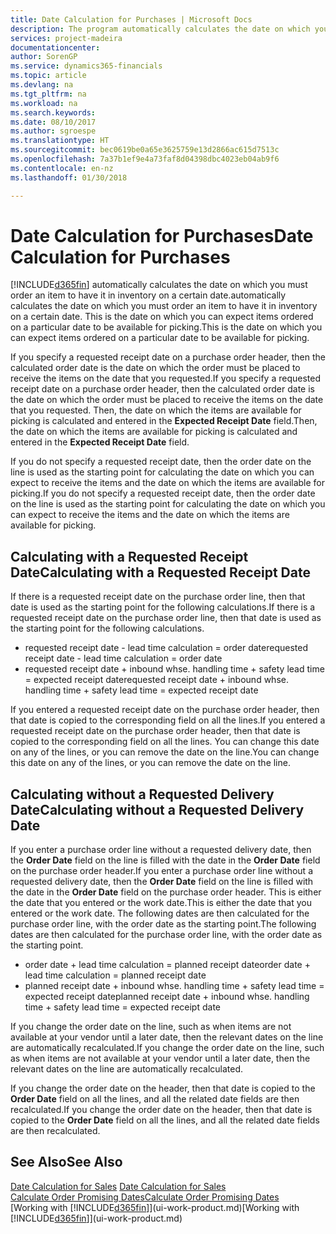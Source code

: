 ```yaml
---
title: Date Calculation for Purchases | Microsoft Docs
description: The program automatically calculates the date on which you must order an item to have it in inventory on a certain date. This is the date on which you can expect items ordered on a particular date to be available for picking.
services: project-madeira
documentationcenter: 
author: SorenGP
ms.service: dynamics365-financials
ms.topic: article
ms.devlang: na
ms.tgt_pltfrm: na
ms.workload: na
ms.search.keywords: 
ms.date: 08/10/2017
ms.author: sgroespe
ms.translationtype: HT
ms.sourcegitcommit: bec0619be0a65e3625759e13d2866ac615d7513c
ms.openlocfilehash: 7a37b1ef9e4a73faf8d04398dbc4023eb04ab9f6
ms.contentlocale: en-nz
ms.lasthandoff: 01/30/2018

---
```

# <a name="date-calculation-for-purchases"></a><span data-ttu-id="3ab69-104">Date Calculation for Purchases</span><span class="sxs-lookup"><span data-stu-id="3ab69-104">Date Calculation for Purchases</span></span>
[!INCLUDE[d365fin](includes/d365fin_md.md)] <span data-ttu-id="3ab69-105"> automatically calculates the date on which you must order an item to have it in inventory on a certain date.</span><span class="sxs-lookup"><span data-stu-id="3ab69-105">automatically calculates the date on which you must order an item to have it in inventory on a certain date.</span></span> <span data-ttu-id="3ab69-106">This is the date on which you can expect items ordered on a particular date to be available for picking.</span><span class="sxs-lookup"><span data-stu-id="3ab69-106">This is the date on which you can expect items ordered on a particular date to be available for picking.</span></span>  

<span data-ttu-id="3ab69-107">If you specify a requested receipt date on a purchase order header, then the calculated order date is the date on which the order must be placed to receive the items on the date that you requested.</span><span class="sxs-lookup"><span data-stu-id="3ab69-107">If you specify a requested receipt date on a purchase order header, then the calculated order date is the date on which the order must be placed to receive the items on the date that you requested.</span></span> <span data-ttu-id="3ab69-108">Then, the date on which the items are available for picking is calculated and entered in the **Expected Receipt Date** field.</span><span class="sxs-lookup"><span data-stu-id="3ab69-108">Then, the date on which the items are available for picking is calculated and entered in the **Expected Receipt Date** field.</span></span>  

<span data-ttu-id="3ab69-109">If you do not specify a requested receipt date, then the order date on the line is used as the starting point for calculating the date on which you can expect to receive the items and the date on which the items are available for picking.</span><span class="sxs-lookup"><span data-stu-id="3ab69-109">If you do not specify a requested receipt date, then the order date on the line is used as the starting point for calculating the date on which you can expect to receive the items and the date on which the items are available for picking.</span></span>  

## <a name="calculating-with-a-requested-receipt-date"></a><span data-ttu-id="3ab69-110">Calculating with a Requested Receipt Date</span><span class="sxs-lookup"><span data-stu-id="3ab69-110">Calculating with a Requested Receipt Date</span></span>  
<span data-ttu-id="3ab69-111">If there is a requested receipt date on the purchase order line, then that date is used as the starting point for the following calculations.</span><span class="sxs-lookup"><span data-stu-id="3ab69-111">If there is a requested receipt date on the purchase order line, then that date is used as the starting point for the following calculations.</span></span>  

- <span data-ttu-id="3ab69-112">requested receipt date - lead time calculation = order date</span><span class="sxs-lookup"><span data-stu-id="3ab69-112">requested receipt date - lead time calculation = order date</span></span>  
- <span data-ttu-id="3ab69-113">requested receipt date + inbound whse. handling time + safety lead time = expected receipt date</span><span class="sxs-lookup"><span data-stu-id="3ab69-113">requested receipt date + inbound whse. handling time + safety lead time = expected receipt date</span></span>  

<span data-ttu-id="3ab69-114">If you entered a requested receipt date on the purchase order header, then that date is copied to the corresponding field on all the lines.</span><span class="sxs-lookup"><span data-stu-id="3ab69-114">If you entered a requested receipt date on the purchase order header, then that date is copied to the corresponding field on all the lines.</span></span> <span data-ttu-id="3ab69-115">You can change this date on any of the lines, or you can remove the date on the line.</span><span class="sxs-lookup"><span data-stu-id="3ab69-115">You can change this date on any of the lines, or you can remove the date on the line.</span></span>  

## <a name="calculating-without-a-requested-delivery-date"></a><span data-ttu-id="3ab69-116">Calculating without a Requested Delivery Date</span><span class="sxs-lookup"><span data-stu-id="3ab69-116">Calculating without a Requested Delivery Date</span></span>  
<span data-ttu-id="3ab69-117">If you enter a purchase order line without a requested delivery date, then the **Order Date** field on the line is filled with the date in the **Order Date** field on the purchase order header.</span><span class="sxs-lookup"><span data-stu-id="3ab69-117">If you enter a purchase order line without a requested delivery date, then the **Order Date** field on the line is filled with the date in the **Order Date** field on the purchase order header.</span></span> <span data-ttu-id="3ab69-118">This is either the date that you entered or the work date.</span><span class="sxs-lookup"><span data-stu-id="3ab69-118">This is either the date that you entered or the work date.</span></span> <span data-ttu-id="3ab69-119">The following dates are then calculated for the purchase order line, with the order date as the starting point.</span><span class="sxs-lookup"><span data-stu-id="3ab69-119">The following dates are then calculated for the purchase order line, with the order date as the starting point.</span></span>  

- <span data-ttu-id="3ab69-120">order date + lead time calculation = planned receipt date</span><span class="sxs-lookup"><span data-stu-id="3ab69-120">order date + lead time calculation = planned receipt date</span></span>  
- <span data-ttu-id="3ab69-121">planned receipt date + inbound whse. handling time + safety lead time = expected receipt date</span><span class="sxs-lookup"><span data-stu-id="3ab69-121">planned receipt date + inbound whse. handling time + safety lead time = expected receipt date</span></span>  

<span data-ttu-id="3ab69-122">If you change the order date on the line, such as when items are not available at your vendor until a later date, then the relevant dates on the line are automatically recalculated.</span><span class="sxs-lookup"><span data-stu-id="3ab69-122">If you change the order date on the line, such as when items are not available at your vendor until a later date, then the relevant dates on the line are automatically recalculated.</span></span>  

<span data-ttu-id="3ab69-123">If you change the order date on the header, then that date is copied to the **Order Date** field on all the lines, and all the related date fields are then recalculated.</span><span class="sxs-lookup"><span data-stu-id="3ab69-123">If you change the order date on the header, then that date is copied to the **Order Date** field on all the lines, and all the related date fields are then recalculated.</span></span>  

## <a name="see-also"></a><span data-ttu-id="3ab69-124">See Also</span><span class="sxs-lookup"><span data-stu-id="3ab69-124">See Also</span></span>  
 <span data-ttu-id="3ab69-125">[Date Calculation for Sales](sales-date-calculation-for-sales.md) </span><span class="sxs-lookup"><span data-stu-id="3ab69-125">[Date Calculation for Sales](sales-date-calculation-for-sales.md) </span></span>  
 [<span data-ttu-id="3ab69-126">Calculate Order Promising Dates</span><span class="sxs-lookup"><span data-stu-id="3ab69-126">Calculate Order Promising Dates</span></span>](sales-how-to-calculate-order-promising-dates.md)  
 <span data-ttu-id="3ab69-127">[Working with [!INCLUDE[d365fin](includes/d365fin_md.md)]](ui-work-product.md)</span><span class="sxs-lookup"><span data-stu-id="3ab69-127">[Working with [!INCLUDE[d365fin](includes/d365fin_md.md)]](ui-work-product.md)</span></span>

